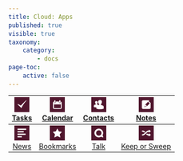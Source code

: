 ```yaml
---
title: Cloud: Apps
published: true
visible: true
taxonomy:
    category:
        - docs
page-toc:
    active: false
---
```


|![](en/task_app.png)<br>[Tasks](tasks)|![](en/calendar_app.png)<br>[Calendar](calendar)|![](en/contacts_app.png)<br>[Contacts](contacts)|![](en/notes_app.png)<br>[Notes](notes)|
|:--:|:--:|:--:|:--:|
|![](en/news_app.png)<br>[News](news)|![](en/bookmarks_app.png)<br>[Bookmarks](bookmarks)|![](en/talk_app.png)<br>[Talk](talk)|![](en/sweep_app.png)<br>[Keep or Sweep](keep_sweep)|
